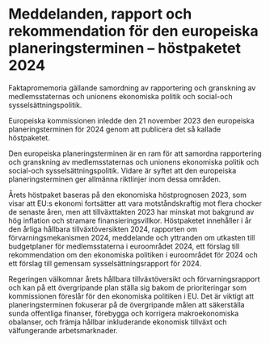 # Meddelanden, rapport och rekommendation för den europeiska planeringsterminen – höstpaketet 2024

Faktapromemoria gällande samordning av rapportering och granskning av medlemsstaternas och unionens ekonomiska politik och social\-och sysselsättningspolitik.

Europeiska kommissionen inledde den 21 november 2023 den europeiska
planeringsterminen för 2024 genom att publicera det så kallade höstpaketet.

Den europeiska planeringsterminen är en ram för att samordna rapportering
och granskning av medlemsstaternas och unionens ekonomiska politik och
social\-och sysselsättningspolitik. Vidare är syftet att den europeiska planeringsterminen ger allmänna riktlinjer inom dessa områden.

Årets höstpaket baseras på den ekonomiska höstprognosen 2023, som visar att EU:s ekonomi fortsätter att vara motståndskraftig mot flera chocker de senaste åren, men att tillväxttakten 2023 har minskat mot bakgrund av hög inflation och stramare finansieringsvillkor. Höstpaketet innehåller i år den årliga hållbara tillväxtöversikten 2024, rapporten om förvarningsmekanismen 2024, meddelande och yttranden om utkasten till budgetplaner för medlemsstaterna i euroområdet 2024, ett förslag till rekommendation om den ekonomiska politiken i euroområdet för 2024 och ett förslag till gemensam sysselsättningsrapport för 2024\.

Regeringen välkomnar årets hållbara tillväxtöversikt och förvarningsrapport och kan på ett övergripande plan ställa sig bakom de prioriteringar som kommissionen föreslår för den ekonomiska politiken i EU. Det är viktigt att planeringsterminen fokuserar på de övergripande målen att säkerställa sunda offentliga finanser, förebygga och korrigera makroekonomiska obalanser, och främja hållbar inkluderande ekonomisk tillväxt och välfungerande arbetsmarknader.
